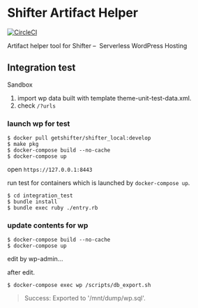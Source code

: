 # Shifter Artifact Helper

[![CircleCI](https://circleci.com/gh/getshifter/shifter-artifact-helper.svg?style=svg)](https://circleci.com/gh/getshifter/shifter-artifact-helper)

Artifact helper tool for Shifter –  Serverless WordPress Hosting


## Integration test

Sandbox

1. import wp data built with template theme-unit-test-data.xml.
2. check `/?urls`

### launch wp for test

```
$ docker pull getshifter/shifter_local:develop
$ make pkg
$ docker-compose build --no-cache
$ docker-compose up
```

open `https://127.0.0.1:8443`

run test for containers which is launched by `docker-compose up`.

```
$ cd integration_test
$ bundle install
$ bundle exec ruby ./entry.rb
```

### update contents for wp

```
$ docker-compose build --no-cache
$ docker-compose up
```

edit by wp-admin...

after edit.

```
$ docker-compose exec wp /scripts/db_export.sh
```

> Success: Exported to '/mnt/dump/wp.sql'.
